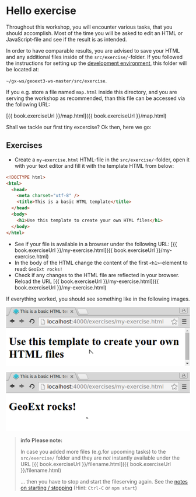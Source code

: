 # Hello exercise

Throughout this workshop, you will encounter various tasks, that you should
accomplish. Most of the time you will be asked to edit an HTML or JavaScript-file
and see if the result is as intended.

In order to have comparable results, you are advised to save your HTML and any
additional files inside of the `src/exercise/`-folder. If you followed the
instructions for setting up the [development environment](../meta/development-environment.md),
this folder will be located at:

`~/gx-ws/geoext3-ws-master/src/exercise`.

If you e.g. store a file named `map.html` inside this directory, and you are
serving the workshop as recommended, than this file can be accessed via the
following URL:

[{{ book.exerciseUrl }}/map.html]({{ book.exerciseUrl }}/map.html)

Shall we tackle our first tiny excercise? Ok then, here we go:

## Exercises

* Create a `my-exercise.html` HTML-file in the `src/exercise/`-folder, open it
  with your text editor and fill it with the template HTML from below:

```html
<!DOCTYPE html>
<html>
  <head>
    <meta charset="utf-8" />
    <title>This is a basic HTML template</title>
  </head>
  <body>
    <h1>Use this template to create your own HTML files</h1>
  </body>
</html>
```

* See if your file is available in a browser under the following URL:
  [{{ book.exerciseUrl }}/my-exercise.html]({{ book.exerciseUrl }}/my-exercise.html)
* In the body of the HTML change the content of the first `<h1>`-element to
  read: `GeoExt rocks!`
* Check if any changes to the HTML file are reflected in your browser. Reload
  the URL  [{{ book.exerciseUrl }}/my-exercise.html]({{ book.exerciseUrl }}/my-exercise.html)

If everything worked, you should see something like in the following images.

![Our first HTML-page](with-template.png)

![Indeed, it does!](geoext-rocks.png)

> **info** **Please note:**
>
> In case you added more files (e.g.for upcoming tasks) to the
> `src/exercise/` folder and they are *not* instantly available under the
> URL [{{ book.exerciseUrl }}/filename.html]({{ book.exerciseUrl }}/filename.html)
>
> … then you have to stop and start the fileserving again. See the
> [notes on starting / stopping](../meta/development-environment.md)
> (Hint: `Ctrl-C` or `npm start`)

